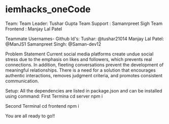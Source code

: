 # iemhacks_oneCode

Team:
Team Leader: Tushar Gupta
Team Support : Samanrpreet Sigh
Team Frontend : Manjay Lal Patel

Teammate Usernames- Github Id's:
Tushar: @tushar21014
Manjay Lal Patel: @ManJS1
Samanpreet Singh: @Saman-dev12

Problem Statement
Current social media platforms create undue social stress due to the emphasis on likes and followers, which prevents real connections. In addition, fleeting conversations prevent the development of meaningful relationships. There is a need for a solution that encourages authentic interactions, removes judgment criteria, and promotes consistent communication.

Setup:
All the dependencies are listed in package.json and can be installed using command:
First Termina
cd server
npm i 

Second Terminal
cd frontend
npm i


You are all ready to go!!
